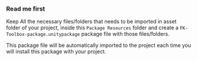 ### Read me first
Keep All the necessary files/folders that needs to be imported in asset folder of your
project, inside this `Package Resources` folder and create a `FK-Toolbox-package.unitypackage` package file
with those files/folders.

This package file will be automatically imported to the project each time 
you will install this package with your project.